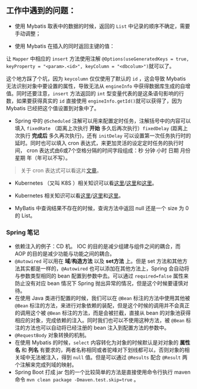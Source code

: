 ## 工作中遇到的问题：

* 使用 Mybatis 取表中的数据的时候，返回的 `List` 中记录的顺序不确定，需要手动调整；

* 使用 Mybatis 在插入的同时返回主键的值：

让 `Mapper` 中相应的 `insert` 方法使用注解 `@Options(useGeneratedKeys = true, keyProperty = "<param>.<id>", keyColumn = "<dbcolum>")`就可以了。

这个地方踩了个坑，因为 `keycolumn` 仅仅使用了默认的 `id` ，这会导致 Mybatis 无法识别对象中要设置的属性，导致无法从 `engineInfo` 中获得数据库生成的自增值。同时还要注意，`insert` 方法返回的 `int` 型变量代表的是这条语句影响的行数，如果要获得真实的 `id` 直接使用 `engineInfo.getId()`就可以获得了，因为 Mybatis 已经把这个值设置到对象中了。

* Spring 中的 `@Scheduled` 注解可以用来配置定时任务，注解括号中的内容可以填入 `fixedRate` （距离上次执行 **开始** 多久后再次执行）`fixedDelay` (距离上次执行 **完成后** 多久再次执行)，还有 `initDelay` 可以设置第一次任务执行时的延时。同时也可以填入 cron 表达式，来更加灵活的设定定时任务的执行时间， cron 表达式由6或7个空格分隔的时间字段组成：秒 分钟 小时 日期 月份 星期 年（年可以不写）。

> 关于 cron 表达式可以看这片[文章](https://blog.csdn.net/jack_bob/article/details/78786740)。

* Kubernetes （又叫 K8S ）相关知识可以看[这里](https://www.kubernetes.org.cn/97.html)/[这里](http://www.dockone.io/article/932)和[这里](https://www.kubernetes.org.cn/tags/cicd)。

* Kubernetes 相关知识可以看[这里](https://www.kubernetes.org.cn/97.html)/[这里](http://www.dockone.io/article/932)和[这里](https://www.kubernetes.org.cn/tags/cicd)。

* MyBatis 中查询结果不存在的时候，查询方法中返回 null 还是一个 size 为 0 的 List。

### Spring 笔记

* 依赖注入的例子：CD 机。 IOC 的目的是减少组建与组件之间的耦合，而 AOP 的目的是减少功能与功能之间的耦合。
* `@Autowired` 可以用在 **域**/**构造方法** 以及 **set方法** 上。但是 set 方法和其他方法其实都是一样的，`@Autowired` 也可以添加在其他方法上，Spring 会自动将与参数类型相同的 bean 配置到参数中去。可以通过 `required=false` 属性来防止没有对应 bean 情况下 Spring 抛出异常的情况，但是这个时候要谨慎对待。
* 在使用 Java 类进行配置的时候，我们可以在 `@Bean` 标注的方法中使用其他被 `@Bean` 标注的方法，来进行对象依赖的装配，但是这个时候的调用并不会真正的调用这个被 `@Bean` 标注的方法，而是会被拦截，直接从 bean 的对象池获得相应的对象，完成依赖的注入。同时我们也可以不使用这种方法，被 `@Bean` 标注的方法也可以自动将已经注册的 bean 注入到配置方法的参数中。
* `@RequestBody` 对象转换的机制。
* 在使用 Mybatis 的时候，`select` 内容转化为对象的时候默认是对对象的 **属性名** 和 **列名** 有要求的，两者名称相同或者驼峰对下划线都可以，否则对象的相关域中无法被注入，得到 `null` 值。但是可以通过 `@Results` 配合 `@Result` 两个注解来完成列域的映射。
* Spring Boot 打成 jar 包的一个比较简单的方法是直接使用命令行执行 maven 命令 `mvn clean package -Dmaven.test.skip=true` 。
